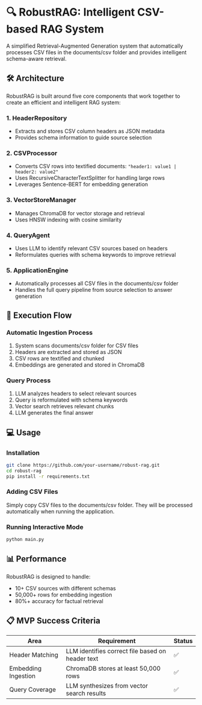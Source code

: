 # 🔍 RobustRAG: Intelligent CSV-based RAG System

A simplified Retrieval-Augmented Generation system that automatically processes CSV files in the documents/csv folder and provides intelligent schema-aware retrieval.

## 🛠 Architecture

RobustRAG is built around five core components that work together to create an efficient and intelligent RAG system:

### 1. HeaderRepository
- Extracts and stores CSV column headers as JSON metadata
- Provides schema information to guide source selection

### 2. CSVProcessor
- Converts CSV rows into textified documents: `"header1: value1 | header2: value2"`
- Uses RecursiveCharacterTextSplitter for handling large rows
- Leverages Sentence-BERT for embedding generation

### 3. VectorStoreManager
- Manages ChromaDB for vector storage and retrieval
- Uses HNSW indexing with cosine similarity

### 4. QueryAgent
- Uses LLM to identify relevant CSV sources based on headers
- Reformulates queries with schema keywords to improve retrieval

### 5. ApplicationEngine
- Automatically processes all CSV files in the documents/csv folder
- Handles the full query pipeline from source selection to answer generation

## 🚀 Execution Flow

### Automatic Ingestion Process
1. System scans documents/csv folder for CSV files
2. Headers are extracted and stored as JSON
3. CSV rows are textified and chunked
4. Embeddings are generated and stored in ChromaDB

### Query Process
1. LLM analyzes headers to select relevant sources
2. Query is reformulated with schema keywords
3. Vector search retrieves relevant chunks
4. LLM generates the final answer

## 💻 Usage

### Installation
```bash
git clone https://github.com/your-username/robust-rag.git
cd robust-rag
pip install -r requirements.txt
```

### Adding CSV Files
Simply copy CSV files to the documents/csv folder. They will be processed automatically when running the application.

### Running Interactive Mode
```bash
python main.py
```

## 📊 Performance

RobustRAG is designed to handle:
- 10+ CSV sources with different schemas
- 50,000+ rows for embedding ingestion
- 80%+ accuracy for factual retrieval

## 📋 MVP Success Criteria

| Area | Requirement | Status |
|------|-------------|--------|
| Header Matching | LLM identifies correct file based on header text | ✅ |
| Embedding Ingestion | ChromaDB stores at least 50,000 rows | ✅ |
| Query Coverage | LLM synthesizes from vector search results | ✅ |

